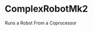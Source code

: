 # ComplexRobotMk2
Runs a Robot From a Coprocessor


<!-- # Resources used
*   [ROS White Paper by Team 900]("https://www.chiefdelphi.com/uploads/default/original/3X/4/e/4e66ed7b353f553d02b5526c75c9c7845b7c5cfe.pdf") -->
